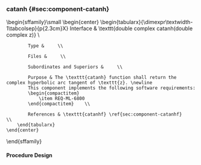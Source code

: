 ### catanh  {#sec:component-catanh}

\begin{sffamily}\small
	\begin{center}
		\begin{tabularx}{\dimexpr\textwidth-1\tabcolsep}{p{2.3cm}X}
			Interface       & \texttt{double complex catanh(double complex z)} \\ 
			
			Type &     \\ 
			
			Files &     \\ 
			
			Subordinates and Superiors &     \\ 
			
			Purpose & The \texttt{catanh} function shall return the complex hyperbolic arc tangent of \texttt{z}. \newline
			This component implements the following software requirements:
			\begin{compactitem}
				\item REQ-ML-6800
			\end{compactitem}    \\ 
			
			References & \texttt{catanhf} \ref{sec:component-catanhf}    \\ 
		\end{tabularx}
	\end{center}
\end{sffamily}

#### Procedure Design
